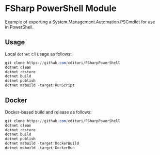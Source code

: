 # FSharp PowerShell Module

Example of exporting a System.Management.Automation.PSCmdlet for use in
PowerShell.

## Usage

Local `dotnet` cli usage as follows:

```powershell
git clone https://github.com/cdituri/FSharpPowerShell
dotnet clean
dotnet restore
dotnet build
dotnet publish
dotnet msbuild -target:RunScript
```

## Docker

Docker-based build and release as follows:

```powershell
git clone https://github.com/cdituri/FSharpPowerShell
dotnet clean
dotnet restore
dotnet build
dotnet publish
dotnet msbuild -target:DockerBuild
dotnet msbuild -target:DockerRun
```
